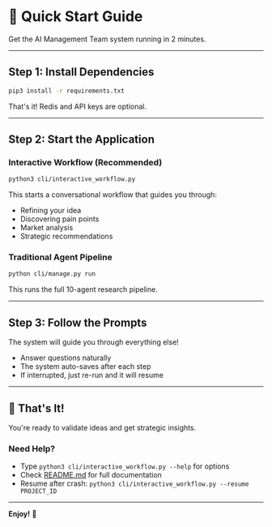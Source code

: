 # 🚀 Quick Start Guide

Get the AI Management Team system running in 2 minutes.

---

## Step 1: Install Dependencies

```bash
pip3 install -r requirements.txt
```

That's it! Redis and API keys are optional.

---

## Step 2: Start the Application

### **Interactive Workflow** (Recommended)

```bash
python3 cli/interactive_workflow.py
```

This starts a conversational workflow that guides you through:
- Refining your idea
- Discovering pain points
- Market analysis
- Strategic recommendations

### **Traditional Agent Pipeline**

```bash
python cli/manage.py run
```

This runs the full 10-agent research pipeline.

---

## Step 3: Follow the Prompts

The system will guide you through everything else!

- Answer questions naturally
- The system auto-saves after each step
- If interrupted, just re-run and it will resume

---

## 🎯 That's It!

You're ready to validate ideas and get strategic insights.

### **Need Help?**

- Type `python3 cli/interactive_workflow.py --help` for options
- Check [README.md](README.md) for full documentation
- Resume after crash: `python3 cli/interactive_workflow.py --resume PROJECT_ID`

---

**Enjoy!** 🚀
